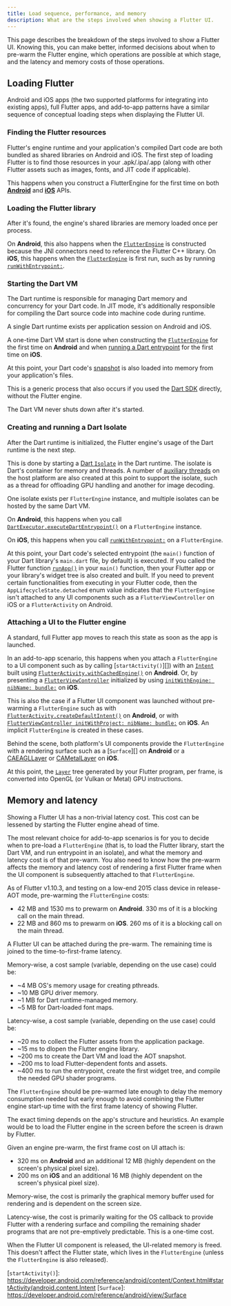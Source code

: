 ```yaml
---
title: Load sequence, performance, and memory
description: What are the steps involved when showing a Flutter UI.
---
```


This page describes the breakdown of the steps involved
to show a Flutter UI. Knowing this, you can make better, informed decisions
about when to pre-warm the Flutter engine, which operations are possible
at which stage, and the latency and memory costs of those operations.

## Loading Flutter

Android and iOS apps (the two supported platforms for
integrating into existing apps), full Flutter apps,
and add-to-app patterns have a similar sequence of
conceptual loading steps when displaying the Flutter UI.

### Finding the Flutter resources

Flutter's engine runtime and your application's compiled Dart code are both
bundled as shared libraries on Android and iOS. The first step of loading
Flutter is to find those resources in your .apk/.ipa/.app (along with
other Flutter assets such as images, fonts, and JIT code if applicable).

This happens when you construct a FlutterEngine for the first time on both
**[Android][android-engine]** and **[iOS][ios-engine]** APIs.

### Loading the Flutter library

After it's found, the engine's shared libraries are memory loaded
once per process.

On **Android**, this also happens when the
[`FlutterEngine`][android-engine] is constructed because the
JNI connectors need to reference the Flutter C++ library.
On **iOS**, this happens when the
[`FlutterEngine`][ios-engine] is first run,
such as by running [`runWithEntrypoint:`][].

### Starting the Dart VM

The Dart runtime is responsible for managing Dart memory and concurrency for
your Dart code. In JIT mode, it's additionally responsible for compiling
the Dart source code into machine code during runtime.

A single Dart runtime exists per application session on Android and iOS.

A one-time Dart VM start is done when constructing the
[`FlutterEngine`][android-engine] for the first time on
**Android** and when [running a Dart entrypoint][ios-engine]
for the first time on **iOS**.

At this point, your Dart code's [snapshot][]
is also loaded into memory from your application's files.

This is a generic process that also occurs if you used the
[Dart SDK][] directly, without the Flutter engine.

The Dart VM never shuts down after it's started.

### Creating and running a Dart Isolate

After the Dart runtime is initialized,
the Flutter engine's usage of the Dart
runtime is the next step.

This is done by starting a [Dart `Isolate`] in the Dart runtime.
The isolate is Dart's container for memory and threads.
A number of [auxiliary threads][] on the host platform are
also created at this point to support the isolate, such
as a thread for offloading GPU handling and another for image decoding.

One isolate exists per `FlutterEngine` instance, and multiple isolates
can be hosted by the same Dart VM.

On **Android**, this happens when you call
[`DartExecutor.executeDartEntrypoint()`][]
on a `FlutterEngine` instance.

On **iOS**, this happens when you call [`runWithEntrypoint:`][]
on a `FlutterEngine`.

At this point, your Dart code's selected entrypoint
(the `main()` function of your Dart library's `main.dart` file,
by default) is executed. If you called the
Flutter function [`runApp()`][] in your `main()` function,
then your Flutter app or your library's widget tree is also created
and built. If you need to prevent certain functionalities from executing
in your Flutter code, then the `AppLifecycleState.detached`
enum value indicates that the `FlutterEngine` isn't attached
to any UI components such as a `FlutterViewController`
on iOS or a `FlutterActivity` on Android.

### Attaching a UI to the Flutter engine

A standard, full Flutter app moves to reach this state as
soon as the app is launched.

In an add-to-app scenario,
this happens when you attach a `FlutterEngine`
to a UI component such as by calling [`startActivity()`][])
with an [`Intent`][] built using [`FlutterActivity.withCachedEngine()`][]
on **Android**. Or, by presenting a [`FlutterViewController`][]
initialized by using [`initWithEngine: nibName: bundle:`][]
on **iOS**.

This is also the case if a Flutter UI component was launched without
pre-warming a `FlutterEngine` such as with
[`FlutterActivity.createDefaultIntent()`][] on **Android**,
or with [`FlutterViewController initWithProject: nibName: bundle:`][]
on **iOS**. An implicit `FlutterEngine` is created in these cases.

Behind the scene, both platform's UI components provide the
`FlutterEngine` with a rendering surface such as a
[`Surface`][] on **Android** or a [CAEAGLLayer][] or [CAMetalLayer][]
on **iOS**.

At this point, the [`Layer`][] tree generated by your Flutter
program, per frame, is converted into
OpenGL (or Vulkan or Metal) GPU instructions.

## Memory and latency

Showing a Flutter UI has a non-trivial latency cost.
This cost can be lessened by starting the Flutter engine
ahead of time.

The most relevant choice for add-to-app scenarios is for you
to decide when to pre-load a `FlutterEngine`
(that is, to load the Flutter library, start the Dart VM,
and run entrypoint in an isolate), and what the memory and latency
cost is of that pre-warm. You also need to know how the pre-warm 
affects the memory and latency cost of rendering a first Flutter
frame when the UI component is subsequently attached
to that `FlutterEngine`.

As of Flutter v1.10.3, and testing on a low-end 2015 class device
in release-AOT mode, pre-warming the `FlutterEngine` costs:

* 42 MB and 1530 ms to prewarm on **Android**.
  330 ms of it is a blocking call on the main thread.
* 22 MB and 860 ms to prewarm on **iOS**.
  260 ms of it is a blocking call on the main thread.

A Flutter UI can be attached during the pre-warm.
The remaining time is joined to the time-to-first-frame latency.

Memory-wise, a cost sample (variable, depending on the use case) could be:

* ~4 MB OS's memory usage for creating pthreads.
* ~10 MB GPU driver memory.
* ~1 MB for Dart runtime-managed memory.
* ~5 MB for Dart-loaded font maps.

Latency-wise,
a cost sample (variable, depending on the use case) could be:

* ~20 ms to collect the Flutter assets from the application package.
* ~15 ms to dlopen the Flutter engine library.
* ~200 ms to create the Dart VM and load the AOT snapshot.
* ~200 ms to load Flutter-dependent fonts and assets.
* ~400 ms to run the entrypoint, create the first widget tree,
  and  compile the needed GPU shader programs.

The `FlutterEngine` should be pre-warmed late enough to delay the
memory consumption needed but early enough to avoid combining the
Flutter engine start-up time with the first frame latency of showing Flutter.

The exact timing depends on the app's structure and heuristics.
An example would be to load the Flutter engine in the screen
before the screen is drawn by Flutter.

Given an engine pre-warm, the first frame cost on UI attach is:

* 320 ms on **Android** and an additional 12 MB
  (highly dependent on the screen's physical pixel size).
* 200 ms on **iOS** and an additional 16 MB
  (highly dependent on the screen's physical pixel size).

Memory-wise, the cost is primarily the graphical memory buffer used for
rendering and is dependent on the screen size.

Latency-wise, the cost is primarily waiting for the OS callback to provide
Flutter with a rendering surface and compiling the remaining shader programs
that are not pre-emptively predictable. This is a one-time cost.

When the Flutter UI component is released, the UI-related memory is freed.
This doesn't affect the Flutter state, which lives in the `FlutterEngine`
(unless the `FlutterEngine` is also released).


[android-engine]: {{site.api}}/javadoc/io/flutter/embedding/engine/FlutterEngine.html
[auxiliary threads]: {{site.github}}/flutter/flutter/wiki/The-Engine-architecture#threading
[CAEAGLLayer]: https://developer.apple.com/documentation/quartzcore/caeagllayer
[CAMetalLayer]: https://developer.apple.com/documentation/quartzcore/cametallayer
[Dart `Isolate`]: {{site.dart.api}}/stable/dart-isolate/Isolate-class.htm
[Dart SDK]: {{site.dart-site}}/tools/sdk
[`DartExecutor.executeDartEntrypoint()`]: {{site.api}}/javadoc/io/flutter/embedding/engine/dart/DartExecutor.html#executeDartEntrypoint-io.flutter.embedding.engine.dart.DartExecutor.DartEntrypoint-
[`FlutterActivity.createDefaultIntent()`]: {{site.api}}/javadoc/io/flutter/embedding/android/FlutterActivity.html#createDefaultIntent-android.content.Context-
[`FlutterActivity.withCachedEngine()`]: {{site.api}}/javadoc/io/flutter/embedding/android/FlutterActivity.html#withCachedEngine-java.lang.String-
[`FlutterViewController`]: {{site.api}}/objcdoc/Classes/FlutterViewController.html
[`FlutterViewController initWithProject: nibName: bundle:`]: {{site.api}}/objcdoc/Classes/FlutterViewController.html#/c:objc(cs)FlutterViewController(im)initWithProject:nibName:bundle:
[`initWithEngine: nibName: bundle:`]: {{site.api}}/objcdoc/Classes/FlutterViewController.html#/c:objc(cs)FlutterViewController(im)initWithEngine:nibName:bundle:
[`Intent`]: https://developer.android.com/reference/android/content/Intent.html
[ios-engine]: {{site.api}}/objcdoc/Classes/FlutterEngine.html
[`Layer`]: {{site.api}}/flutter/rendering/Layer-class.html
[`runApp()`]: {{site.api}}/flutter/widgets/runApp.html
[`runWithEntrypoint:`]: {{site.api}}/objcdoc/Classes/FlutterEngine.html#/c:objc(cs)FlutterEngine(im)runWithEntrypoint:
[snapshot]: {{site.github}}/dart-lang/sdk/wiki/Snapshots
[`startActivity()`]: https://developer.android.com/reference/android/content/Context.html#startActivity(android.content.Intent
[`Surface`]: https://developer.android.com/reference/android/view/Surface
